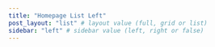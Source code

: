 ```yaml
---
title: "Homepage List Left"
post_layout: "list" # layout value (full, grid or list)
sidebar: "left" # sidebar value (left, right or false)
---
```

